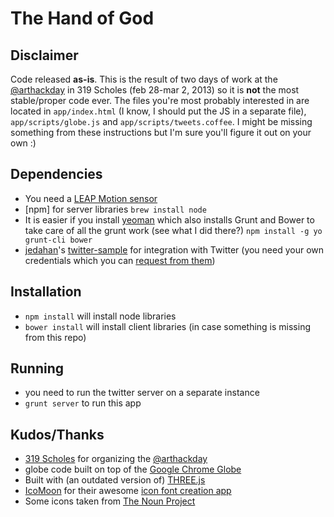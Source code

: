 # The Hand of God

## Disclaimer

Code released **as-is**. This is the result of two days of work at the [@arthackday] in 319 Scholes (feb 28-mar 2, 2013) so it is **not** the most stable/proper code ever. The files you're most probably interested in are located in `app/index.html` (I know, I should put the JS in a separate file), `app/scripts/globe.js` and `app/scripts/tweets.coffee`. I might be missing something from these instructions but I'm sure you'll figure it out on your own :)

## Dependencies

  * You need a [LEAP Motion sensor]
  * [npm] for server libraries `brew install node`
  * It is easier if you install [yeoman] which also installs Grunt and Bower to take care of all the grunt work (see what I did there?) `npm install -g yo grunt-cli bower`
  * [jedahan]'s [twitter-sample] for integration with Twitter (you need your own credentials which you can [request from them](http://dev.twitter.com))

## Installation

  * `npm install` will install node libraries
  * `bower install` will install client libraries (in case something is missing from this repo)

## Running

  * you need to run the twitter server on a separate instance
  * `grunt server` to run this app

## Kudos/Thanks

  * [319 Scholes] for organizing the [@arthackday]
  * globe code built on top of the [Google Chrome Globe]
  * Built with (an outdated version of) [THREE.js]
  * [IcoMoon] for their awesome [icon font creation app]
  * Some icons taken from [The Noun Project]

[yeoman]: https://yeoman.io
[twitter-sample]: https://github.com/jedahan/twitter-sample
[@arthackday]: http://arthackday.net/god_mode
[Google Chrome Globe]: http://www.chromeexperiments.com/globe
[LEAP Motion sensor]: http://leapmotion.com
[319 Scholes]: http://319scholes.org/
[jedahan]: https://github.com/jedahan
[THREE.js]: https://github.com/mrdoob/three.js/
[IcoMoon]: http://icomoon.io/
[icon font creation app]: http://icomoon.io/app/
[The Noun Project]: http://thenounproject.com/